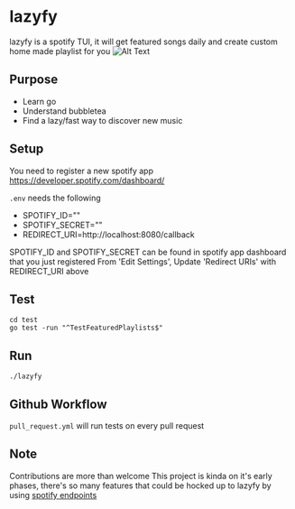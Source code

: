 # lazyfy

lazyfy is a spotify TUI, it will get featured songs daily and create custom home made playlist for you
![Alt Text](https://github.com/ehabshaaban/lazyfy/blob/main/lazyfy.gif)

## Purpose

- Learn go
- Understand bubbletea
- Find a lazy/fast way to discover new music

## Setup

You need to register a new spotify app https://developer.spotify.com/dashboard/

`.env` needs the following

- SPOTIFY_ID=""
- SPOTIFY_SECRET=""
- REDIRECT_URI=http://localhost:8080/callback

SPOTIFY_ID and SPOTIFY_SECRET can be found in spotify app dashboard that you just registered
From 'Edit Settings', Update 'Redirect URIs' with REDIRECT_URI above

## Test

```
cd test
go test -run "^TestFeaturedPlaylists$"
```

##

## Run

```
./lazyfy
```

## Github Workflow

`pull_request.yml` will run tests on every pull request

## Note

Contributions are more than welcome
This project is kinda on it's early phases, there's so many features that could be hocked up to lazyfy by using [spotify endpoints](https://github.com/zmb3/spotify)
